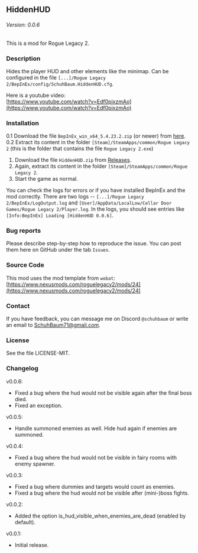 ## HiddenHUD
###### Version: 0.0.6
This is a mod for Rogue Legacy 2.

### Description
Hides the player HUD and other elements like the minimap. Can be configured in the file `[...]/Rogue Legacy 2/BepInEx/config/SchuhBaum.HiddenHUD.cfg`.

Here is a youtube video:  
[https://www.youtube.com/watch?v=Edf0pixzmAo](https://www.youtube.com/watch?v=Edf0pixzmAo)

### Installation
0.1 Download the file `BepInEx_win_x64_5.4.23.2.zip` (or newer) from [here](https://github.com/BepInEx/BepInEx/releases).
0.2 Extract its content in the folder `[Steam]/SteamApps/common/Rogue Legacy 2` (this is the folder that contains the file `Rogue Legacy 2.exe`)
1. Download the file `HiddenHUD.zip` from [Releases](https://github.com/SchuhBaum/HiddenHUD/releases/tag/v0.0.6).
2. Again, extract its content in the folder `[Steam]/SteamApps/common/Rogue Legacy 2`.
3. Start the game as normal.

You can check the logs for errors or if you have installed BepInEx and the mod correctly. There are two logs -- `[...]/Rogue Legacy 2/BepInEx/LogOutput.log` and `[User]/AppData/LocalLow/Cellar Door Games/Rogue Legacy 2/Player.log`.
In the logs, you should see entries like `[Info:BepInEx] Loading [HiddenHUD 0.0.6]`.

### Bug reports
Please describe step-by-step how to reproduce the issue. You can post them here on GitHub under the tab `Issues`.

### Source Code
This mod uses the mod template from `wobat`:  
[https://www.nexusmods.com/roguelegacy2/mods/24](https://www.nexusmods.com/roguelegacy2/mods/24)

### Contact
If you have feedback, you can message me on Discord `@schuhbaum` or write an email to SchuhBaum71@gmail.com.

### License
See the file LICENSE-MIT.

### Changelog
v0.0.6:
- Fixed a bug where the hud would not be visible again after the final boss died.
- Fixed an exception.

v0.0.5:
- Handle summoned enemies as well. Hide hud again if enemies are summoned.

v0.0.4:
- Fixed a bug where the hud would not be visible in fairy rooms with enemy spawner.

v0.0.3:
- Fixed a bug where dummies and targets would count as enemies.
- Fixed a bug where the hud would not be visible after (mini-)boss fights.

v0.0.2:
- Added the option is_hud_visible_when_enemies_are_dead (enabled by default).

v0.0.1:
- Initial release.
